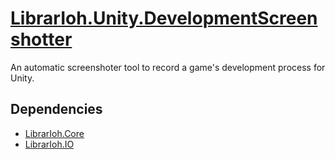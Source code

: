 # [LibrarIoh.Unity.DevelopmentScreenshotter](https://github.com/SorceryStory/LibrarIoh.Unity.DevelopmentScreenshotter)

An automatic screenshoter tool to record a game's development process for Unity.

## Dependencies

- [LibrarIoh.Core](https://github.com/SorceryStory/LibrarIoh.Core)
- [LibrarIoh.IO](https://github.com/SorceryStory/LibrarIoh.IO)